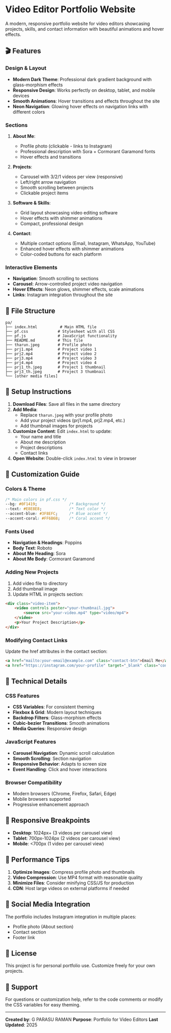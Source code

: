 # Video Editor Portfolio Website

A modern, responsive portfolio website for video editors showcasing projects, skills, and contact information with beautiful animations and hover effects.

## 🎬 Features

### Design & Layout
- **Modern Dark Theme**: Professional dark gradient background with glass-morphism effects
- **Responsive Design**: Works perfectly on desktop, tablet, and mobile devices
- **Smooth Animations**: Hover transitions and effects throughout the site
- **Neon Navigation**: Glowing hover effects on navigation links with different colors

### Sections
1. **About Me**: 
   - Profile photo (clickable - links to Instagram)
   - Professional description with Sora + Cormorant Garamond fonts
   - Hover effects and transitions

2. **Projects**: 
   - Carousel with 3/2/1 videos per view (responsive)
   - Left/right arrow navigation
   - Smooth scrolling between projects
   - Clickable project items

3. **Software & Skills**: 
   - Grid layout showcasing video editing software
   - Hover effects with shimmer animations
   - Compact, professional design

4. **Contact**: 
   - Multiple contact options (Email, Instagram, WhatsApp, YouTube)
   - Enhanced hover effects with shimmer animations
   - Color-coded buttons for each platform

### Interactive Elements
- **Navigation**: Smooth scrolling to sections
- **Carousel**: Arrow-controlled project video navigation
- **Hover Effects**: Neon glows, shimmer effects, scale animations
- **Links**: Instagram integration throughout the site

## 📁 File Structure

```
pa/
├── index.html          # Main HTML file
├── pf.css             # Stylesheet with all CSS
├── pf.js              # JavaScript functionality
├── README.md          # This file
├── tharun.jpeg        # Profile photo
├── prj1.mp4           # Project video 1
├── prj2.mp4           # Project video 2
├── prj3.mp4           # Project video 3
├── prj4.mp4           # Project video 4
├── prj1_th.jpeg       # Project 1 thumbnail
├── prj3_th.jpeg       # Project 3 thumbnail
└── [other media files]
```

## 🚀 Setup Instructions

1. **Download Files**: Save all files in the same directory
2. **Add Media**: 
   - Replace `tharun.jpeg` with your profile photo
   - Add your project videos (prj1.mp4, prj2.mp4, etc.)
   - Add thumbnail images for projects
3. **Customize Content**: Edit `index.html` to update:
   - Your name and title
   - About me description
   - Project descriptions
   - Contact links
4. **Open Website**: Double-click `index.html` to view in browser

## 🎨 Customization Guide

### Colors & Theme
```css
/* Main colors in pf.css */
--bg: #0F1419;              /* Background */
--text: #E8E8E8;            /* Text color */
--accent-blue: #3F8EFC;     /* Blue accent */
--accent-coral: #FF6B6B;    /* Coral accent */
```

### Fonts Used
- **Navigation & Headings**: Poppins
- **Body Text**: Roboto
- **About Me Heading**: Sora
- **About Me Body**: Cormorant Garamond

### Adding New Projects
1. Add video file to directory
2. Add thumbnail image
3. Update HTML in projects section:
```html
<div class="video-item">
    <video controls poster="your-thumbnail.jpg">
        <source src="your-video.mp4" type="video/mp4">
    </video>
    <p>Your Project Description</p>
</div>
```

### Modifying Contact Links
Update the href attributes in the contact section:
```html
<a href="mailto:your-email@example.com" class="contact-btn">Email Me</a>
<a href="https://instagram.com/your-profile" target="_blank" class="contact-btn instagram">Instagram</a>
```

## 🔧 Technical Details

### CSS Features
- **CSS Variables**: For consistent theming
- **Flexbox & Grid**: Modern layout techniques
- **Backdrop Filters**: Glass-morphism effects
- **Cubic-bezier Transitions**: Smooth animations
- **Media Queries**: Responsive design

### JavaScript Features
- **Carousel Navigation**: Dynamic scroll calculation
- **Smooth Scrolling**: Section navigation
- **Responsive Behavior**: Adapts to screen size
- **Event Handling**: Click and hover interactions

### Browser Compatibility
- Modern browsers (Chrome, Firefox, Safari, Edge)
- Mobile browsers supported
- Progressive enhancement approach

## 📱 Responsive Breakpoints

- **Desktop**: 1024px+ (3 videos per carousel view)
- **Tablet**: 700px-1024px (2 videos per carousel view)
- **Mobile**: <700px (1 video per carousel view)

## 🎯 Performance Tips

1. **Optimize Images**: Compress profile photo and thumbnails
2. **Video Compression**: Use MP4 format with reasonable quality
3. **Minimize Files**: Consider minifying CSS/JS for production
4. **CDN**: Host large videos on external platforms if needed

## 🔗 Social Media Integration

The portfolio includes Instagram integration in multiple places:
- Profile photo (About section)
- Contact section
- Footer link

## 📄 License

This project is for personal portfolio use. Customize freely for your own projects.

## 🤝 Support

For questions or customization help, refer to the code comments or modify the CSS variables for easy theming.

---

**Created by**: G PARASU RAMAN 
**Purpose**: Portfolio for Video Editors 
**Last Updated**: 2025
